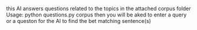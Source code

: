 this AI answers questions related to the topics in the attached corpus folder    
Usage: python questions.py corpus
then you will be aked to enter a query or a queston for the AI to find the bet matching sentence(s)
